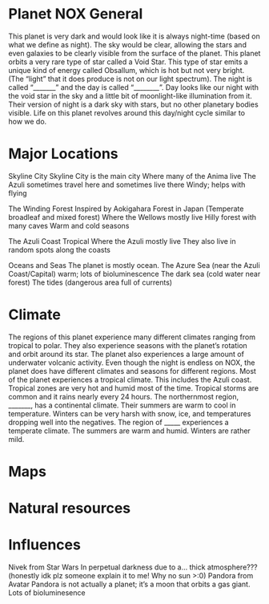 # Planet NOX General

This planet is very dark and would look like it is always night-time (based on what we define as night). The sky would be clear, allowing the stars and even galaxies to be clearly visible from the surface of the planet. This planet orbits a very rare type of star called a Void Star. This type of star emits a unique kind of energy called Obsallum, which is hot but not very bright. (The “light” that it does produce is not on our light spectrum). The night is called “_______” and the day is called “________”. Day looks like our night with the void star in the sky and a little bit of moonlight-like illumination from it. Their version of night is a dark sky with stars, but no other planetary bodies visible. Life on this planet revolves around this day/night cycle similar to how we do.

# Major Locations
Skyline City
Skyline City is the main city
Where many of the Anima live
The Azuli sometimes travel here and sometimes live there
Windy; helps with flying

The Winding Forest
Inspired by Aokigahara Forest in Japan (Temperate broadleaf and mixed forest)
Where the Wellows mostly live
Hilly forest with many caves
Warm and cold seasons

The Azuli Coast
Tropical
Where the Azuli mostly live
They also live in random spots along the coasts

Oceans and Seas
The planet is mostly ocean.
The Azure Sea (near the Azuli Coast/Capital) warm; lots of bioluminescence 
The dark sea (cold water near forest)
The tides (dangerous area full of currents)


# Climate
The regions of this planet experience many different climates ranging from tropical to polar. They also experience seasons with the planet’s rotation and orbit around its star. The planet also experiences a large amount of underwater volcanic activity.
Even though the night is endless on NOX, the planet does have different climates and seasons for different regions.
Most of the planet experiences a tropical climate. 
This includes the Azuli coast.
Tropical zones are very hot and humid most of the time. 
Tropical storms are common and it rains nearly every 24 hours.
The northernmost region, _______, has a continental climate.
Their summers are warm to cool in temperature.
Winters can be very harsh with snow, ice, and temperatures dropping well into the negatives.
The region of _____ experiences a temperate climate.
The summers are warm and humid.
Winters are rather mild. 


# Maps

# Natural resources

# Influences
Nivek from Star Wars
In perpetual darkness due to a… thick atmosphere???  (honestly idk plz someone explain it to me! Why no sun  >:0)
Pandora from Avatar 
Pandora is not actually a planet; it’s a moon that orbits a gas giant.
Lots of bioluminesence 







